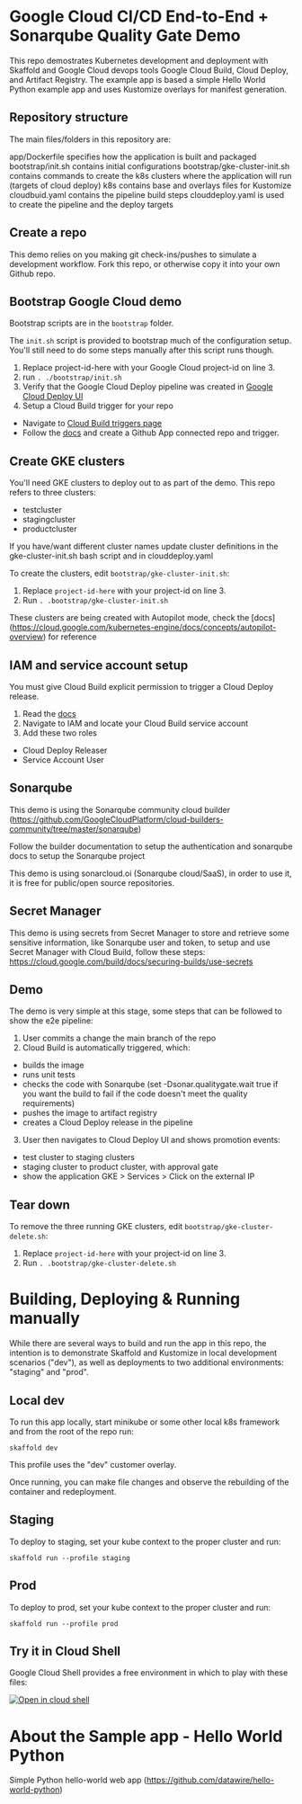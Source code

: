 # Google Cloud CI/CD End-to-End + Sonarqube Quality Gate Demo
This repo demostrates Kubernetes development and deployment with Skaffold and Google Cloud devops tools Google Cloud Build, Cloud Deploy, and Artifact Registry. The example app is based a simple Hello World Python example app and uses Kustomize overlays for manifest generation. 

## Repository structure
The main files/folders in this repository are:

app/Dockerfile specifies how the application is built and packaged
bootstrap/init.sh contains initial configurations
bootstrap/gke-cluster-init.sh contains commands to create the k8s clusters where the application will run (targets of cloud deploy)
k8s contains base and overlays files for Kustomize
cloudbuid.yaml contains the pipeline build steps
clouddeploy.yaml is used to create the pipeline and the deploy targets

## Create a repo
This demo relies on you making git check-ins/pushes to simulate a development workflow. Fork this repo, or otherwise copy it into your own Github repo.

## Bootstrap Google Cloud demo
Bootstrap scripts are in the `bootstrap` folder.

The `init.sh` script is provided to bootstrap much of the configuration setup. You'll still need to do some steps manually after this script runs though.

1. Replace project-id-here with your Google Cloud project-id on line 3.
2. run `. ./bootstrap/init.sh`
3. Verify that the Google Cloud Deploy pipeline was created in [Google Cloud Deploy UI](https://console.google.com/deploy/delivery-pipelines)
4. Setup a Cloud Build trigger for your repo
  * Navigate to [Cloud Build triggers page](https://console.google.com/cloud-build/triggers)
  * Follow the [docs](https://cloud.google.com/build/docs/automating-builds/build-repos-from-github) and create a Github App connected repo and trigger.

## Create GKE clusters
You'll need GKE clusters to deploy out to as part of the demo. This repo refers to three clusters:
* testcluster
* stagingcluster
* productcluster

If you have/want different cluster names update cluster definitions in the gke-cluster-init.sh bash script and in clouddeploy.yaml

To create the clusters, edit `bootstrap/gke-cluster-init.sh`:
1. Replace `project-id-here` with your project-id on line 3.
2. Run `. .bootstrap/gke-cluster-init.sh`

These clusters are being created with Autopilot mode, check the [docs] (https://cloud.google.com/kubernetes-engine/docs/concepts/autopilot-overview) for reference

## IAM and service account setup
You must give Cloud Build explicit permission to trigger a Cloud Deploy release.
1. Read the [docs](https://cloud.google.com/deploy/docs/integrating)
2. Navigate to IAM and locate your Cloud Build service account
3. Add these two roles
  * Cloud Deploy Releaser
  * Service Account User

## Sonarqube  
This demo is using the Sonarqube community cloud builder (https://github.com/GoogleCloudPlatform/cloud-builders-community/tree/master/sonarqube)

Follow the builder documentation to setup the authentication and sonarqube docs to setup the Sonarqube project

This demo is using sonarcloud.oi (Sonarqube cloud/SaaS), in order to use it, it is free for public/open source repositories.

## Secret Manager
This demo is using secrets from Secret Manager to store and retrieve some sensitive information, like Sonarqube user and token, to setup and use Secret Manager with Cloud Build, follow these steps: https://cloud.google.com/build/docs/securing-builds/use-secrets

## Demo
The demo is very simple at this stage, some steps that can be followed to show the e2e pipeline:
1. User commits a change the main branch of the repo
2. Cloud Build is automatically triggered, which:
  * builds the image
  * runs unit tests
  * checks the code with Sonarqube (set -Dsonar.qualitygate.wait true if you want the build to fail if the code doesn't meet the quality requirements)
  * pushes the image to artifact registry
  * creates a Cloud Deploy release in the pipeline
3. User then navigates to Cloud Deploy UI and shows promotion events:
  * test cluster to staging clusters
  * staging cluster to product cluster, with approval gate
  * show the application GKE > Services > Click on the external IP 


## Tear down
To remove the three running GKE clusters, edit `bootstrap/gke-cluster-delete.sh`:
1. Replace `project-id-here` with your project-id on line 3.
2. Run `. .bootstrap/gke-cluster-delete.sh`

# Building, Deploying & Running manually
While there are several ways to build and run the app in this repo, the intention is to demonstrate Skaffold and Kustomize in local development scenarios ("dev"), as well as deployments to two additional environments: "staging" and "prod". 

## Local dev
To run this app locally, start minikube or some other local k8s framework and from the root of the repo run:

`skaffold dev`

This profile uses the "dev" customer overlay.

Once running, you can make file changes and observe the rebuilding of the container and redeployment.

## Staging 
To deploy to staging, set your kube context to the proper cluster and run:

`skaffold run --profile staging`

## Prod
To deploy to prod, set your kube context to the proper cluster and run:

`skaffold run --profile prod`

## Try it in Cloud Shell
Google Cloud Shell provides a free environment in which to play with these files:

[![Open in cloud shell](https://gstatic.com/cloudssh/images/open-btn.svg)](https://console.cloud.google.com/cloudshell/open?git_repo=https://github.com/wrg02/cicd-demo&page=editor&open_in_editor=skaffold.yaml)

# About the Sample app - Hello World Python

Simple Python hello-world web app (https://github.com/datawire/hello-world-python)